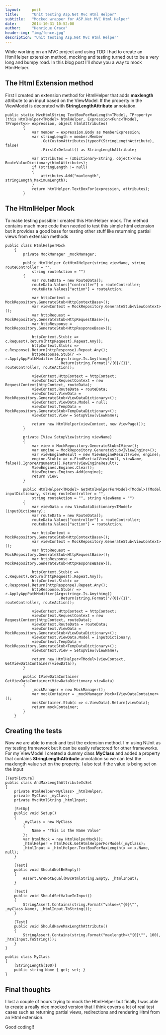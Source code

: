 ```yaml
---
layout:     post
title:      "Unit testing Asp.Net Mvc Html Helper"
subtitle:   "Mocked wrapper for ASP.Net MVC Html Helper"
date:       2014-10-31 10:52:00
author:     "Henrique Graca"
header-img: "img/fence.jpg"
description: "Unit testing Asp.Net Mvc Html Helper"
---
```

<p>
	While working on an MVC project and using TDD I had to create an HtmlHelper extension method, mocking and testing turned out to be a very long and bumpy road. In this blog post I'll show you a way to mock HtmlHelper.
</p>
<h2 class="section-heading">The Html Extension method</h2>

<p>First I created an extension method for HtmlHelper that adds <strong>maxlength</strong> attribute to an input based on the ViewModel. If the property in the ViewModel is decorated with <strong>StringLengthAttribute</strong> annotation.</p>

<pre class="cscode"><code><span class="key">public</span> <span class="key">static</span> MvcHtmlString TextBoxForMaxLength&lt;TModel, TProperty&gt;(<span class="key">this</span> HtmlHelper&lt;TModel&gt; htmlHelper, Expression&lt;Func&lt;TModel, TProperty&gt;&gt; expression, <span class="key">object</span> htmlAttributes)
        {
            <span class="key">var</span> member = expression.Body <span class="key">as</span> MemberExpression;
            <span class="key">var</span> stringLength = member.Member
                .GetCustomAttributes(<span class="key">typeof</span>(StringLengthAttribute), <span class="key">false</span>)
                .FirstOrDefault() <span class="key">as</span> StringLengthAttribute;

            <span class="key">var</span> attributes = (IDictionary&lt;<span class="key">string</span>, <span class="key">object</span>&gt;)<span class="key">new</span> RouteValueDictionary(htmlAttributes);
            <span class="key">if</span> (stringLength != <span class="key">null</span>)
            {
                attributes.Add(<span class="str">"maxlength"</span>, stringLength.MaximumLength);
            }
            <span class="key">return</span> htmlHelper.TextBoxFor(expression, attributes);
        }</code></pre>


<h2 class="section-heading">The HtmlHelper Mock</h2>

<p>To make testing possible I created this HtmlHelper mock. The method contains much more code then needed to test this simple html extension but it provides a good base for testing other stuff like returnning partial views from extension methods</p>

<pre class="cscode"><code><span class="key">public</span> <span class="key">class</span> HtmlHelperMock
    {
        <span class="key">private</span> MockManager _mockManager;

        <span class="key">public</span> HtmlHelper GetHtmlHelper(<span class="key">string</span> viewName, <span class="key">string</span> routeController = <span class="str">""</span>,
            <span class="key">string</span> routeAction = <span class="str">""</span>)
        {
            <span class="key">var</span> routeData = <span class="key">new</span> RouteData();
            routeData.Values[<span class="str">"controller"</span>] = routeController;
            routeData.Values[<span class="str">"action"</span>] = routeAction;

            <span class="key">var</span> httpContext = MockRepository.GenerateStub&lt;HttpContextBase&gt;();
            <span class="key">var</span> viewContext = MockRepository.GenerateStub&lt;ViewContext&gt;();
            <span class="key">var</span> httpRequest = MockRepository.GenerateStub&lt;HttpRequestBase&gt;();
            <span class="key">var</span> httpResponse = MockRepository.GenerateStub&lt;HttpResponseBase&gt;();

            httpContext.Stub(c =&gt; c.Request).Return(httpRequest).Repeat.Any();
            httpContext.Stub(c =&gt; c.Response).Return(httpResponse).Repeat.Any();
            httpResponse.Stub(r =&gt; r.ApplyAppPathModifier(Arg&lt;<span class="key">string</span>&gt;.Is.Anything))
                        .Return(<span class="key">string</span>.Format(<span class="str">"/{0}/{1}"</span>, routeController, routeAction));

            viewContext.HttpContext = httpContext;
            viewContext.RequestContext = <span class="key">new</span> RequestContext(httpContext, routeData);
            viewContext.RouteData = routeData;
            viewContext.ViewData = MockRepository.GenerateStub&lt;ViewDataDictionary&gt;();
            viewContext.ViewData.Model = <span class="key">null</span>;
            viewContext.TempData = MockRepository.GenerateStub&lt;TempDataDictionary&gt;();
            viewContext.View = SetupView(viewName);

            <span class="key">return</span> <span class="key">new</span> HtmlHelper(viewContext, <span class="key">new</span> ViewPage());
        }

        <span class="key">private</span> IView SetupView(<span class="key">string</span> viewName)
        {
            <span class="key">var</span> view = MockRepository.GenerateStub&lt;IView&gt;();
            <span class="key">var</span> engine = MockRepository.GenerateStub&lt;IViewEngine&gt;();
            <span class="key">var</span> viewEngineResult = <span class="key">new</span> ViewEngineResult(view, engine);
            engine.Stub(x =&gt; x.FindPartialView(<span class="key">null</span>, viewName, <span class="key">false</span>)).IgnoreArguments().Return(viewEngineResult);
            ViewEngines.Engines.Clear();
            ViewEngines.Engines.Add(engine);
            <span class="key">return</span> view;
        }

        <span class="key">public</span> HtmlHelper&lt;TModel&gt; GetHtmlHelperForModel&lt;TModel&gt;(TModel inputDictionary, <span class="key">string</span> routeController = <span class="str">""</span>,
            <span class="key">string</span> routeAction = <span class="str">""</span>, <span class="key">string</span> viewName = <span class="str">""</span>)
        {
            <span class="key">var</span> viewData = <span class="key">new</span> ViewDataDictionary&lt;TModel&gt;(inputDictionary);
            <span class="key">var</span> routeData = <span class="key">new</span> RouteData();
            routeData.Values[<span class="str">"controller"</span>] = routeController;
            routeData.Values[<span class="str">"action"</span>] = routeAction;

            <span class="key">var</span> httpContext = MockRepository.GenerateStub&lt;HttpContextBase&gt;();
            <span class="key">var</span> viewContext = MockRepository.GenerateStub&lt;ViewContext&gt;();
            <span class="key">var</span> httpRequest = MockRepository.GenerateStub&lt;HttpRequestBase&gt;();
            <span class="key">var</span> httpResponse = MockRepository.GenerateStub&lt;HttpResponseBase&gt;();

            httpContext.Stub(c =&gt; c.Request).Return(httpRequest).Repeat.Any();
            httpContext.Stub(c =&gt; c.Response).Return(httpResponse).Repeat.Any();
            httpResponse.Stub(r =&gt; r.ApplyAppPathModifier(Arg&lt;<span class="key">string</span>&gt;.Is.Anything))
                        .Return(<span class="key">string</span>.Format(<span class="str">"/{0}/{1}"</span>, routeController, routeAction));

            viewContext.HttpContext = httpContext;
            viewContext.RequestContext = <span class="key">new</span> RequestContext(httpContext, routeData);
            viewContext.RouteData = routeData;
            viewContext.ViewData = MockRepository.GenerateStub&lt;ViewDataDictionary&gt;();
            viewContext.ViewData.Model = inputDictionary;
            viewContext.TempData = MockRepository.GenerateStub&lt;TempDataDictionary&gt;();
            viewContext.View = SetupView(viewName);

            <span class="key">return</span> <span class="key">new</span> HtmlHelper&lt;TModel&gt;(viewContext, GetViewDataContainer(viewData));
        }

        <span class="key">public</span> IViewDataContainer GetViewDataContainer(ViewDataDictionary viewData)
        {
            _mockManager = <span class="key">new</span> MockManager();
            <span class="key">var</span> mockContainer = _mockManager.Mock&lt;IViewDataContainer&gt;();
            mockContainer.Stub(c =&gt; c.ViewData).Return(viewData);
            <span class="key">return</span> mockContainer;
        }
    }</code></pre>

<h2 class="section-heading">Creating the tests</h2>

<p>Now we are able to mock and test the extension method. I'm using NUnit as my testing framework but it can be easily refactored for other frameworks. For my ViewModel I created a dummy class <strong>MyClass</strong> and added a property that contains <strong>StringLengthAttribute</strong> annotation so we can test the maxlength value set on the property. I also test if the value is being set on the input</p>

<pre class="cscode"><code>[TestFixture]
<span class="key">public</span> <span class="key">class</span> AndMaxLengthAttributeIsSet
{
    <span class="key">private</span> HtmlHelper&lt;MyClass&gt; _htmlHelper;
    <span class="key">private</span> MyClass _myClass;
    <span class="key">private</span> MvcHtmlString _htmlInput;

    [SetUp]
    <span class="key">public</span> <span class="key">void</span> Setup()
    {
        _myClass = <span class="key">new</span> MyClass
        {
            Name = <span class="str">"This is the Name Value"</span>
        };
        <span class="key">var</span> htmlMock = <span class="key">new</span> HtmlHelperMock();
        _htmlHelper = htmlMock.GetHtmlHelperForModel(_myClass);
        _htmlInput = _htmlHelper.TextBoxForMaxLength(x =&gt; x.Name, <span class="key">null</span>);
    }

    [Test]
    <span class="key">public</span> <span class="key">void</span> ShouldNotBeEmpty()
    {
        Assert.AreNotEqual(MvcHtmlString.Empty, _htmlInput);
    }

    [Test]
    <span class="key">public</span> <span class="key">void</span> ShouldSetValueInInput()
    {
        StringAssert.Contains(<span class="key">string</span>.Format(<span class="str">"value=\"{0}\""</span>, _myClass.Name), _htmlInput.ToString());
    }

    [Test]
    <span class="key">public</span> <span class="key">void</span> ShouldHaveMaxLengthAttribute()
    {
        StringAssert.Contains(<span class="key">string</span>.Format(<span class="str">"maxlength=\"{0}\""</span>, 100), _htmlInput.ToString());
    }
}

<span class="key">public</span> <span class="key">class</span> MyClass
{
    [StringLength(100)]
    <span class="key">public</span> <span class="key">string</span> Name { <span class="key">get</span>; <span class="key">set</span>; }
}</code></pre>

<h2 class="section-heading">Final thoughts</h2>

<p>I lost a couple of hours trying to mock the HtmlHelper but finally I was able to create a really nice mocked version that I think covers a lot of real test cases such as returning partial views, redirections and rendering Html from an Html extension.</p>
<p>Good coding!!</p>